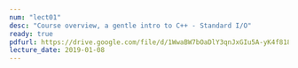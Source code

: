 ```yaml
---
num: "lect01"
desc: "Course overview, a gentle intro to C++ - Standard I/O"
ready: true
pdfurl: https://drive.google.com/file/d/1WwaBW7bOaDlY3qnJxGIu5A-yK4f818V7/view?usp=sharing
lecture_date: 2019-01-08
---
```

